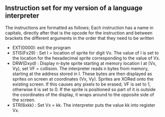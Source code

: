 ## Instruction set for my version of a language interpreter
The instructions are formatted as follows; Each instruction has a name in capitals, directly after that is the opcode for the instruction and between brackets the different arguments in the order that they need to be written

- EXT(0000): exit the program
- STIS(Fx29) <x>: Set I = location of sprite for digit Vx. The value of I is set to the location for the hexadecimal sprite corresponding to the value of Vx. 
- DRW(Dxyd) <x> <y> <d>: Display n-byte sprite starting at memory location I at (Vx, Vy), set VF = collision. The interpreter reads n bytes from memory, starting at the address stored in I. These bytes are then displayed as sprites on screen at coordinates (Vx, Vy). Sprites are XORed onto the existing screen. If this causes any pixels to be erased, VF is set to 1, otherwise it is set to 0. If the sprite is positioned so part of it is outside the coordinates of the display, it wraps around to the opposite side of the screen.
- STR(6xkk) <x> <kk>: Set Vx = kk. The interpreter puts the value kk into register Vx.
